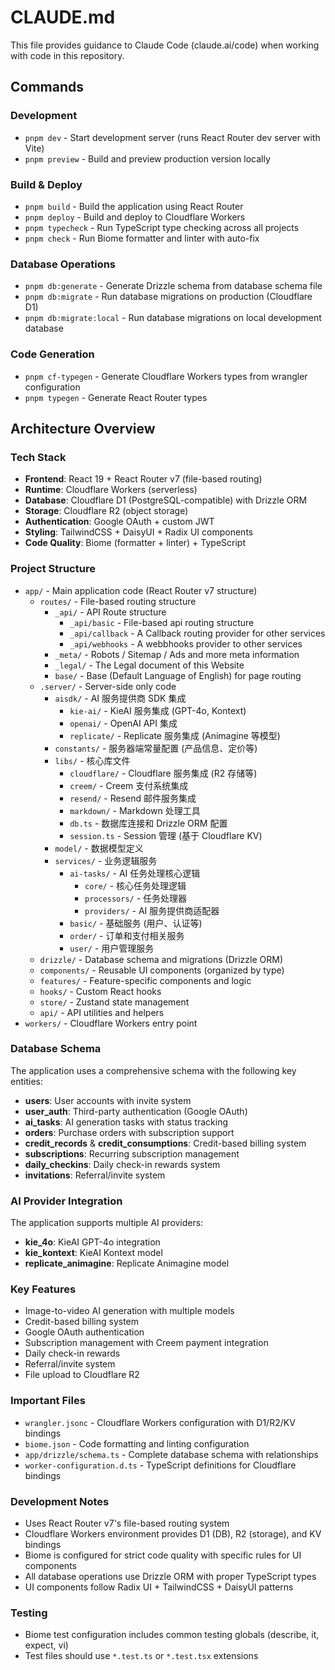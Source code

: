 # CLAUDE.md

This file provides guidance to Claude Code (claude.ai/code) when working with code in this repository.

## Commands

### Development
- `pnpm dev` - Start development server (runs React Router dev server with Vite)
- `pnpm preview` - Build and preview production version locally

### Build & Deploy
- `pnpm build` - Build the application using React Router
- `pnpm deploy` - Build and deploy to Cloudflare Workers
- `pnpm typecheck` - Run TypeScript type checking across all projects
- `pnpm check` - Run Biome formatter and linter with auto-fix

### Database Operations
- `pnpm db:generate` - Generate Drizzle schema from database schema file
- `pnpm db:migrate` - Run database migrations on production (Cloudflare D1)
- `pnpm db:migrate:local` - Run database migrations on local development database

### Code Generation
- `pnpm cf-typegen` - Generate Cloudflare Workers types from wrangler configuration
- `pnpm typegen` - Generate React Router types

## Architecture Overview

### Tech Stack
- **Frontend**: React 19 + React Router v7 (file-based routing)
- **Runtime**: Cloudflare Workers (serverless)
- **Database**: Cloudflare D1 (PostgreSQL-compatible) with Drizzle ORM
- **Storage**: Cloudflare R2 (object storage)
- **Authentication**: Google OAuth + custom JWT
- **Styling**: TailwindCSS + DaisyUI + Radix UI components
- **Code Quality**: Biome (formatter + linter) + TypeScript

### Project Structure
- `app/` - Main application code (React Router v7 structure)
  - `routes/` - File-based routing structure
    - `_api/` - API Route structure
      - `_api/basic` - File-based api routing structure
      - `_api/callback` - A Callback routing provider for other services
      - `_api/webhooks` - A webbhooks provider to other services
    - `_meta/` - Robots / Sitemap / Ads and more meta information
    - `_legal/` - The Legal document of this Website
    - `base/` - Base (Default Language of English) for page routing
  - `.server/` - Server-side only code
    - `aisdk/` - AI 服务提供商 SDK 集成
      - `kie-ai/` - KieAI 服务集成 (GPT-4o, Kontext)
      - `openai/` - OpenAI API 集成
      - `replicate/` - Replicate 服务集成 (Animagine 等模型)
    - `constants/` - 服务器端常量配置 (产品信息、定价等)
    - `libs/` - 核心库文件
      - `cloudflare/` - Cloudflare 服务集成 (R2 存储等)
      - `creem/` - Creem 支付系统集成
      - `resend/` - Resend 邮件服务集成
      - `markdown/` - Markdown 处理工具
      - `db.ts` - 数据库连接和 Drizzle ORM 配置
      - `session.ts` - Session 管理 (基于 Cloudflare KV)
    - `model/` - 数据模型定义
    - `services/` - 业务逻辑服务
      - `ai-tasks/` - AI 任务处理核心逻辑
        - `core/` - 核心任务处理逻辑
        - `processors/` - 任务处理器
        - `providers/` - AI 服务提供商适配器
      - `basic/` - 基础服务 (用户、认证等)
      - `order/` - 订单和支付相关服务
      - `user/` - 用户管理服务
  - `drizzle/` - Database schema and migrations (Drizzle ORM)
  - `components/` - Reusable UI components (organized by type)
  - `features/` - Feature-specific components and logic
  - `hooks/` - Custom React hooks
  - `store/` - Zustand state management
  - `api/` - API utilities and helpers
- `workers/` - Cloudflare Workers entry point

### Database Schema
The application uses a comprehensive schema with the following key entities:
- **users**: User accounts with invite system
- **user_auth**: Third-party authentication (Google OAuth)
- **ai_tasks**: AI generation tasks with status tracking
- **orders**: Purchase orders with subscription support
- **credit_records** & **credit_consumptions**: Credit-based billing system
- **subscriptions**: Recurring subscription management
- **daily_checkins**: Daily check-in rewards system
- **invitations**: Referral/invite system

### AI Provider Integration
The application supports multiple AI providers:
- **kie_4o**: KieAI GPT-4o integration
- **kie_kontext**: KieAI Kontext model
- **replicate_animagine**: Replicate Animagine model

### Key Features
- Image-to-video AI generation with multiple models
- Credit-based billing system
- Google OAuth authentication
- Subscription management with Creem payment integration
- Daily check-in rewards
- Referral/invite system
- File upload to Cloudflare R2

### Important Files
- `wrangler.jsonc` - Cloudflare Workers configuration with D1/R2/KV bindings
- `biome.json` - Code formatting and linting configuration
- `app/drizzle/schema.ts` - Complete database schema with relationships
- `worker-configuration.d.ts` - TypeScript definitions for Cloudflare bindings

### Development Notes
- Uses React Router v7's file-based routing system
- Cloudflare Workers environment provides D1 (DB), R2 (storage), and KV bindings
- Biome is configured for strict code quality with specific rules for UI components
- All database operations use Drizzle ORM with proper TypeScript types
- UI components follow Radix UI + TailwindCSS + DaisyUI patterns

### Testing
- Biome test configuration includes common testing globals (describe, it, expect, vi)
- Test files should use `*.test.ts` or `*.test.tsx` extensions
